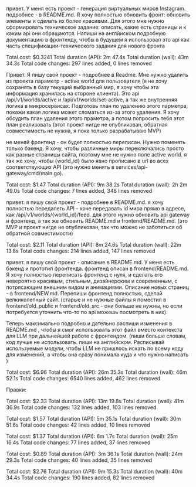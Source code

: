 


привет. У меня есть проект - генерация виртуальных миров Instagram. подробнее - в README.md. Я хочу полностью обновить фронт: обновить элементы и сделать их более красивми. Для этого мне нужно сформировать техническое задание:
  описать, какие есть страницы и к каким api они обращаются. Напиши на англйиском подробную документацию в фронтенду, чтобы в будущем я использовал это api как часть спецификации-технического задания для нового фронта

  Total cost:            $0.3241
Total duration (API):  2m 47.4s
Total duration (wall): 43m 34.3s
Total code changes:    297 lines added, 0 lines removed




Привет. Я пишу свой проект - подробнее в Readme. Мне нужно удалить из проекта параметр - active world для пользователя (я не хочу сохранять в базу текущий выбранный мир, я хочу чтобы эта информация хранилась на стороне
  клиента). Это api /api/v1/worlds/active  и /api/v1/worlds/set-active, а так же внутренняя логика в микросервисах. Подготовь план по удалению этого парметра, покажи какая логика может сломаться из-за этого удаления. Я хочу
  обсудить план удаления этого праметра, а потом попросить тебя этот план реализовать (этот проект нигде не опубликован, обратная совместимость не нужна, я пока только разрабатываю MVP)

  не меняй фронтенд - он будет полностью переписан. Нужно поменять только бэкенд. Я хочу, чтобы различные миры переключались просто как разные страницы сайта, поэтому мне не нужно поле active world. я так же хочу, чтобы
  {world_id} было явно прописано в url во всех соответствующих API  (это нужно менять в services/api-gateway/cmd/main.go).


Total cost:            $1.47
Total duration (API):  9m 38.2s
Total duration (wall): 2h 2m 49.0s
Total code changes:    7 lines added, 348 lines removed


привет. я пишу свой проект - подробнее в README.md. я хочу полностью передалеть API - хоче передавать id мира прямо в адресе, как /api/v1/worlds/{world_id}/feed. для этого нужно обновить api gateway и фронтенд, а так же
  обновить README.md и frontend/README.md. (это MVP и проект нигде не опубликован, так что можно не заботиться об обратной совместимости)


Total cost:            $2.11
Total duration (API):  8m 24.6s
Total duration (wall): 22m 13.8s
Total code changes:    214 lines added, 147 lines removed



привет. я пишу свой проект - описание в README.md. У меня есть бэкенд и прототип фронтенда. фронтенд описан в frontend/README.md. Я хочу полностью переписать фронтенд с нуля, и сделать его невероятно красивым, стильным,
  дизайнерским и современным, с потрясающим внешним видом и анимациями. Описание новых страниц - в frontend/NEW.md. Перепиши фронтенд полностью, сделай велкиколепный сайт. (старые и не нужные файлы я поместил в
  frontend/old_public и frontend/old_src - они больше не нужны, но если потребуется уточнить что-то по api можешь посмотреть в них).

Теперь максимально подробно и дательно распиши изменения в README.md , чтобы я смог использовать этот файл вместо контекста для LLM при дальнейшей работе с фронтендом. (пиши больше словам, код лучше не использовать. пиши на
  английском. Расписывай используемые модули, чтобы LLM не пришлось искать по всему коду для изменений, а чтобы она сразу понимала куда и что нужно написать )


Total cost:            $6.96
Total duration (API):  26m 35.3s
Total duration (wall): 46m 52.1s
Total code changes:    6540 lines added, 462 lines removed

Правки:

Total cost:            $2.33
Total duration (API):  13m 19.8s
Total duration (wall): 41m 36.9s
Total code changes:    132 lines added, 103 lines removed


Total cost:            $1.57
Total duration (API):  5m 35.1s
Total duration (wall): 30m 51.6s
Total code changes:    42 lines added, 10 lines removed


Total cost:            $1.37
Total duration (API):  6m 1.7s
Total duration (wall): 25m 16.4s
Total code changes:    77 lines added, 37 lines removed


Total cost:            $0.89
Total duration (API):  3m 36.1s
Total duration (wall): 24m 29.3s
Total code changes:    40 lines added, 35 lines removed


Total cost:            $2.76
Total duration (API):  9m 15.3s
Total duration (wall): 40m 34.4s
Total code changes:    190 lines added, 82 lines removed
